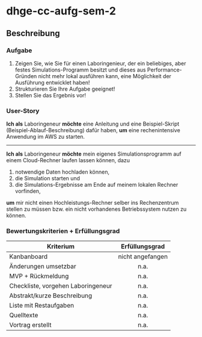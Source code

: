 # dhge-cc-aufg-sem-2

## Beschreibung

### Aufgabe

1. Zeigen Sie, wie Sie für einen Laboringenieur, der ein beliebiges, aber festes Simulations-Programm besitzt und dieses aus Performance-Gründen nicht mehr lokal ausführen kann, eine Möglichkeit der Ausführung entwicklet haben!
2. Strukturieren Sie Ihre Aufgabe geeignet!
3. Stellen Sie das Ergebnis vor!

### User-Story

**Ich als** Laboringeneur 
**möchte** eine Anleitung und eine Beispiel-Skript (Beispiel-Ablauf-Beschreibung) dafür haben,
**um** eine rechenintensive Anwendung im AWS zu starten.

---

**Ich als** Laboringeneur
**möchte** mein eigenes Simulationsprogramm auf einem Cloud-Rechner laufen lassen können, dazu
  1. notwendige Daten hochladen können,
  2. die Simulation starten und
  3. die Simulations-Ergebnisse am Ende auf meinem lokalen Rechner vorfinden,

**um** mir nicht einen Hochleistungs-Rechner selber ins Rechenzentrum stellen zu müssen bzw. ein nicht vorhandenes Betriebssystem nutzen zu können.

### Bewertungskriterien + Erfüllungsgrad

| Kriterium                          | Erfüllungsgrad           |
| ---------------------------------- |:------------------------:|
| Kanbanboard                        | nicht angefangen         |
| Änderungen umsetzbar               | n.a.                     |
| MVP + Rückmeldung                  | n.a.                     |
| Checkliste, vorgehen Laboringeneur | n.a.                     |
| Abstrakt/kurze Beschreibung        | n.a.                     |
| Liste mit Restaufgaben             | n.a.                     |
| Quelltexte                         | n.a.                     |
| Vortrag erstellt                   | n.a.                     |
